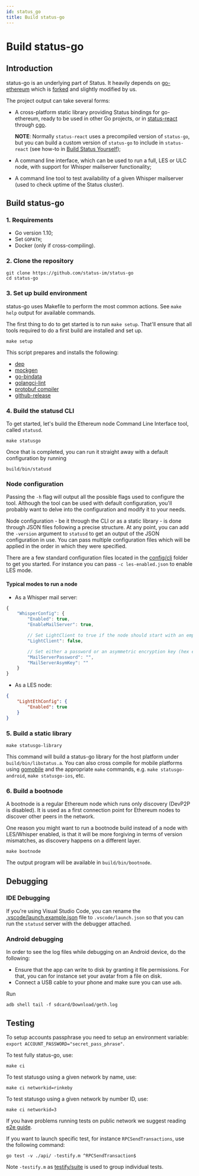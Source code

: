 ```yaml
---
id: status_go
title: Build status-go
---
```


# Build status-go

## Introduction

status-go is an underlying part of Status. It heavily depends on [go-ethereum](https://github.com/ethereum/go-ethereum) which is [forked](https://github.com/status-im/go-ethereum) and slightly modified by us.

The project output can take several forms:

- A cross-platform static library providing Status bindings for go-ethereum, ready to be used in other Go projects, or in [status-react](https://github.com/status-im/status-react) through [cgo](https://golang.org/cmd/cgo/).

  **NOTE**: Normally `status-react` uses a precompiled version of `status-go`, but you can build a custom version of `status-go` to include in `status-react` (see how-to in [Build Status Yourself](https://status.im/build_status/#Locally-built-status-go-dependency));
- A command line interface, which can be used to run a full, LES or ULC node, with support for Whisper mailserver functionality;
- A command line tool to test availability of a given Whisper mailserver (used to check uptime of the Status cluster).

## Build status-go

### 1. Requirements

- Go version 1.10;
- Set `GOPATH`;
- Docker (only if cross-compiling).

### 2. Clone the repository

```shell
git clone https://github.com/status-im/status-go
cd status-go
```

### 3. Set up build environment

status-go uses Makefile to perform the most common actions. See `make help` output for available commands.

The first thing to do to get started is to run `make setup`. That'll ensure that all tools required to do a first build are installed and set up.

```shell
make setup
```

This script prepares and installs the following:

- [dep](https://github.com/golang/dep/cmd/dep)
- [mockgen](https://github.com/golang/mock/mockgen)
- [go-bindata](https://github.com/kevinburke/go-bindata/go-bindata)
- [golangci-lint](https://github.com/golangci/golangci-lint)
- [protobuf compiler](https://github.com/protocolbuffers/protobuf)
- [github-release](https://github.com/c4milo/github-release)

### 4. Build the statusd CLI

To get started, let's build the Ethereum node Command Line Interface tool, called `statusd`.

```shell
make statusgo
```

Once that is completed, you can run it straight away with a default configuration by running

```shell
build/bin/statusd
```

### Node configuration

Passing the `-h` flag will output all the possible flags used to configure the tool. Although the tool can be used with default configuration, you'll probably want to delve into the configuration and modify it to your needs.

Node configuration - be it through the CLI or as a static library - is done through JSON files following a precise structure. At any point, you can add the `-version` argument to `statusd` to get an output of the JSON configuration in use. You can pass multiple configuration files which will be applied in the order in which they were specified.

There are a few standard configuration files located in the [config/cli](https://github.com/status-im/status-go/blob/develop/config/cli) folder to get you started. For instance you can pass `-c les-enabled.json` to enable LES mode.

#### Typical modes to run a node

- As a Whisper mail server:

``` js
{
    "WhisperConfig": {
        "Enabled": true,
        "EnableMailServer": true,

        // Set LightClient to true if the node should start with an empty bloom filter and not forward messages from other nodes
        "LightClient": false,

        // Set either a password or an asymmetric encryption key (hex encoded) to use to decrypt incoming Whisper requests
        "MailServerPassword": "",
        "MailServerAsymKey": ""
    }
}
```

- As a LES node:

```json
{
    "LightEthConfig": {
        "Enabled": true
    }
}
```

### 5. Build a static library

```shell
make statusgo-library
```

This command will build a status-go library for the host platform under `build/bin/libstatus.a`. You can also cross compile for mobile platforms using [gomobile](https://github.com/golang/mobile) and the appropriate `make` commands, e.g. `make statusgo-android`, `make statusgo-ios`, etc.

### 6. Build a bootnode

A bootnode is a regular Ethereum node which runs only discovery (DevP2P is disabled). It is used as a first connection point for Ethereum nodes to discover other peers in the network.

One reason you might want to run a bootnode build instead of a node with LES/Whisper enabled, is that it will be more forgiving in terms of version mismatches, as discovery happens on a different layer.

```shell
make bootnode
```

The output program will be available in `build/bin/bootnode`.

## Debugging

### IDE Debugging

If you're using Visual Studio Code, you can rename the [.vscode/launch.example.json](https://github.com/status-im/status-go/blob/develop/.vscode/launch.example.json) file to `.vscode/launch.json` so that you can run the `statusd` server with the debugger attached.

### Android debugging

In order to see the log files while debugging on an Android device, do the following:

- Ensure that the app can write to disk by granting it file permissions. For that, you can for instance set your avatar from a file on disk.
- Connect a USB cable to your phone and make sure you can use `adb`.

Run

```shell
adb shell tail -f sdcard/Download/geth.log
```

## Testing

To setup accounts passphrase you need to setup an environment variable: `export ACCOUNT_PASSWORD="secret_pass_phrase"`.

To test fully status-go, use:

```shell
make ci
```

To test statusgo using a given network by name, use:

```shell
make ci networkid=rinkeby
```

To test statusgo using a given network by number ID, use:

```shell
make ci networkid=3
```

If you have problems running tests on public network we suggest reading [e2e guide](https://github.com/status-im/status-go/blob/develop/t/e2e/README.md).

If you want to launch specific test, for instance `RPCSendTransactions`, use the following command:

```shell
go test -v ./api/ -testify.m ^RPCSendTransaction$
```

Note `-testify.m` as [testify/suite](https://godoc.org/github.com/stretchr/testify/suite) is used to group individual tests.
